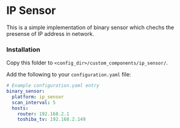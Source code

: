 # IP Sensor

This is a simple implementation of binary sensor which chechs the presense of IP address in network.

### Installation

Copy this folder to `<config_dir>/custom_components/ip_sensor/`.

Add the following to your `configuration.yaml` file:

```yaml
# Example configuration.yaml entry
binary_sensor:
  platform: ip_sensor
  scan_interval: 5
  hosts:
    router: 192.168.2.1
    toshiba_tv: 192.168.2.149
```

